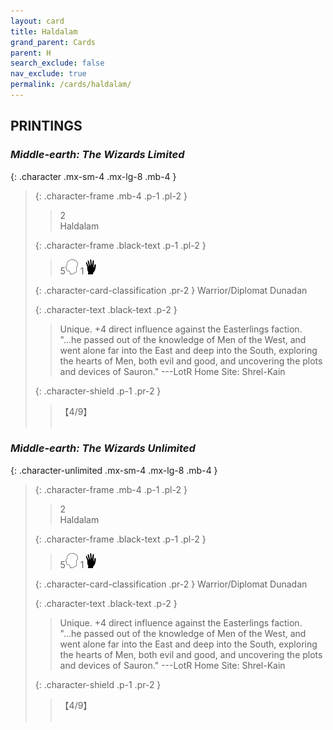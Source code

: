 ```yaml
---
layout: card
title: Haldalam
grand_parent: Cards
parent: H
search_exclude: false
nav_exclude: true
permalink: /cards/haldalam/
---
```


## PRINTINGS


### _Middle-earth: The Wizards Limited_

{: .character .mx-sm-4 .mx-lg-8 .mb-4 }
> {: .character-frame .mb-4 .p-1 .pl-2 }
> > <div class="card-mp">2</div>
> > <div class="character-card-name">Haldalam</div>
>
> {: .character-frame .black-text .p-1 .pl-2 }
> > 5![](/assets/images/mind.svg) 1![](/assets/images/di.svg)
>
> {: .character-card-classification .pr-2 }
> Warrior/Diplomat Dunadan
>
> {: .character-text .black-text .p-2 }
> > Unique. +4 direct influence against the Easterlings faction.  "...he passed out of the knowledge of Men of the West, and went alone far into the East and deep into the South, exploring the hearts of Men, both evil and good, and uncovering the plots and devices of Sauron." ---LotR  Home Site: Shrel-Kain 
>
> {: .character-shield .p-1 .pr-2 }
> > <div class="card-shield">【4/9】</div>
> > <div class="card-corruption">&nbsp;</div>

### _Middle-earth: The Wizards Unlimited_

{: .character-unlimited .mx-sm-4 .mx-lg-8 .mb-4 }
> {: .character-frame .mb-4 .p-1 .pl-2 }
> > <div class="card-mp">2</div>
> > <div class="character-card-name">Haldalam</div>
>
> {: .character-frame .black-text .p-1 .pl-2 }
> > 5![](/assets/images/mind.svg) 1![](/assets/images/di.svg)
>
> {: .character-card-classification .pr-2 }
> Warrior/Diplomat Dunadan
>
> {: .character-text .black-text .p-2 }
> > Unique. +4 direct influence against the Easterlings faction.  "...he passed out of the knowledge of Men of the West, and went alone far into the East and deep into the South, exploring the hearts of Men, both evil and good, and uncovering the plots and devices of Sauron." ---LotR  Home Site: Shrel-Kain 
>
> {: .character-shield .p-1 .pr-2 }
> > <div class="card-shield">【4/9】</div>
> > <div class="card-corruption">&nbsp;</div>
